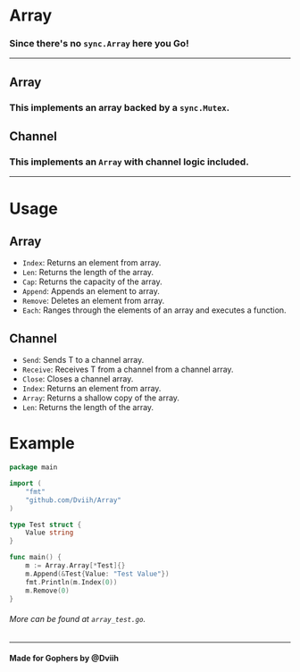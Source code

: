 # Array
### Since there's no `sync.Array` here you Go!

---

## Array
### This implements an array backed by a `sync.Mutex`.

## Channel
### This implements an `Array` with channel logic included.

---

# Usage

## Array
- `Index`: Returns an element from array.
- `Len`: Returns the length of the array.
- `Cap`: Returns the capacity of the array.
- `Append`: Appends an element to array.
- `Remove`: Deletes an element from array.
- `Each`: Ranges through the elements of an array and executes a function.

## Channel
- `Send`: Sends T to a channel array.
- `Receive`: Receives T from a channel from a channel array.
- `Close`: Closes a channel array.
- `Index`: Returns an element from array.
- `Array`: Returns a shallow copy of the array.
- `Len`: Returns the length of the array.

# Example

```go
package main

import (
	"fmt"
	"github.com/Dviih/Array"
)

type Test struct {
	Value string
}

func main() {
	m := Array.Array[*Test]{}
	m.Append(&Test{Value: "Test Value"})
	fmt.Println(m.Index(0))
	m.Remove(0)
}
```
###### More can be found at `array_test.go`.

---

#### Made for Gophers by @Dviih
